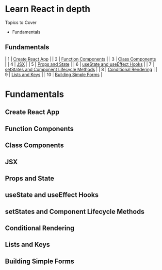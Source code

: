 # Learn React in depth

Topics to Cover

* Fundamentals


## Fundamentals

| 1 | [Create React App](#Create-React-App) |
| 2 | [Function Components](#Function-Components) |
| 3 | [Class Components](#Class-Components) |
| 4 | [JSX](#JSX) |
| 5 | [Props and State](#Props-and-State) |
| 6 | [useState and useEffect Hooks](#useState-and-useEffect-Hooks) |
| 7 | [setStates and Component Lifecycle Methods](#setStates-and-Component-Lifecycle-Methods) |
| 8 | [Conditional Rendering](#Conditional-Rendering) |
| 9 | [Lists and Keys](#Lists-and-Keys) |
| 10 | [Building Simple Forms](#Building-Simple-Forms) |


# Fundamentals

## Create React App


## Function Components


## Class Components


## JSX


## Props and State


## useState and useEffect Hooks


## setStates and Component Lifecycle Methods


## Conditional Rendering


## Lists and Keys


## Building Simple Forms

